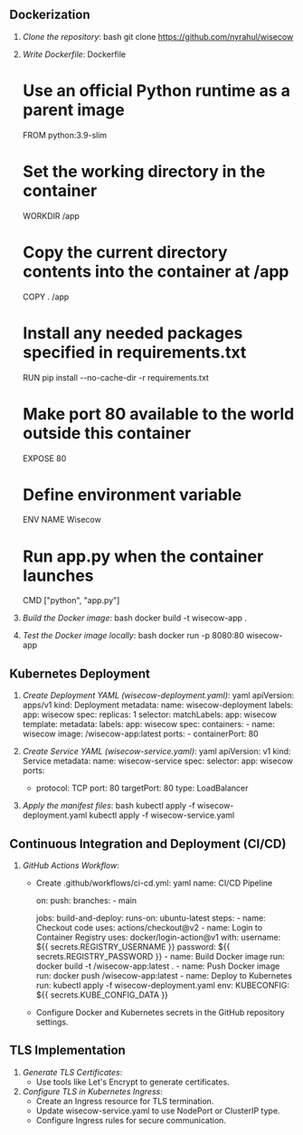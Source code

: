 ## Dockerization

1. *Clone the repository*: 
    bash
    git clone https://github.com/nyrahul/wisecow
    
2. *Write Dockerfile*:
    Dockerfile
    # Use an official Python runtime as a parent image
    FROM python:3.9-slim

    # Set the working directory in the container
    WORKDIR /app

    # Copy the current directory contents into the container at /app
    COPY . /app

    # Install any needed packages specified in requirements.txt
    RUN pip install --no-cache-dir -r requirements.txt

    # Make port 80 available to the world outside this container
    EXPOSE 80

    # Define environment variable
    ENV NAME Wisecow

    # Run app.py when the container launches
    CMD ["python", "app.py"]
    
3. *Build the Docker image*:
    bash
    docker build -t wisecow-app .
    
4. *Test the Docker image locally*:
    bash
    docker run -p 8080:80 wisecow-app
    

## Kubernetes Deployment

1. *Create Deployment YAML (wisecow-deployment.yaml)*:
    yaml
    apiVersion: apps/v1
    kind: Deployment
    metadata:
      name: wisecow-deployment
      labels:
        app: wisecow
    spec:
      replicas: 1
      selector:
        matchLabels:
          app: wisecow
      template:
        metadata:
          labels:
            app: wisecow
        spec:
          containers:
          - name: wisecow
            image: <your-container-registry>/wisecow-app:latest
            ports:
            - containerPort: 80
    
2. *Create Service YAML (wisecow-service.yaml)*:
    yaml
    apiVersion: v1
    kind: Service
    metadata:
      name: wisecow-service
    spec:
      selector:
        app: wisecow
      ports:
      - protocol: TCP
        port: 80
        targetPort: 80
      type: LoadBalancer
    
3. *Apply the manifest files*:
    bash
    kubectl apply -f wisecow-deployment.yaml
    kubectl apply -f wisecow-service.yaml
    

## Continuous Integration and Deployment (CI/CD)

1. *GitHub Actions Workflow*:
   - Create .github/workflows/ci-cd.yml:
     yaml
     name: CI/CD Pipeline

     on:
       push:
         branches:
           - main

     jobs:
       build-and-deploy:
         runs-on: ubuntu-latest
         steps:
         - name: Checkout code
           uses: actions/checkout@v2
         - name: Login to Container Registry
           uses: docker/login-action@v1
           with:
             username: ${{ secrets.REGISTRY_USERNAME }}
             password: ${{ secrets.REGISTRY_PASSWORD }}
         - name: Build Docker image
           run: docker build -t <your-container-registry>/wisecow-app:latest .
         - name: Push Docker image
           run: docker push <your-container-registry>/wisecow-app:latest
         - name: Deploy to Kubernetes
           run: kubectl apply -f wisecow-deployment.yaml
           env:
             KUBECONFIG: ${{ secrets.KUBE_CONFIG_DATA }}
     
   - Configure Docker and Kubernetes secrets in the GitHub repository settings.

## TLS Implementation

1. *Generate TLS Certificates*:
   - Use tools like Let's Encrypt to generate certificates.
2. *Configure TLS in Kubernetes Ingress*:
   - Create an Ingress resource for TLS termination.
   - Update wisecow-service.yaml to use NodePort or ClusterIP type.
   - Configure Ingress rules for secure communication.
